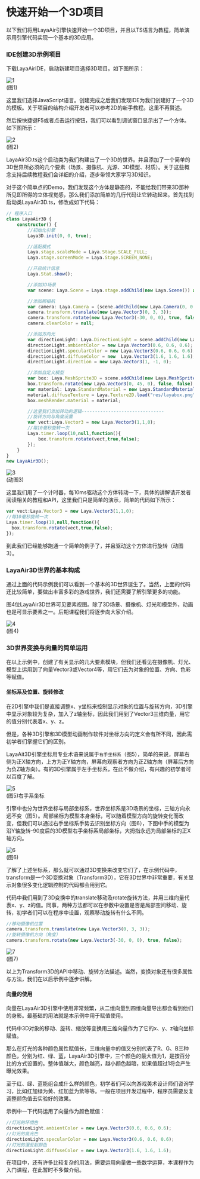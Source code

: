 # 快速开始一个3D项目

以下我们将用LayaAir引擎快速开始一个3D项目，并且以TS语言为教程，简单演示用引擎代码实现一个基本的3D应用。

### IDE创建3D示例项目

下载LayaAirIDE，启动新建项目选择3D项目。如下图所示：

![1](img/1.png)</br>(图1)

这里我们选择JavaScript语言。创建完成之后我们发现IDE为我们创建好了一个3D的模板。关于项目的结构介绍开发者可以参考2D的新手教程。这里不再赘述。

然后按快捷键F5或者点击运行按钮，我们可以看到调试窗口显示出了一个方体。如下图所示：

![2](img/2.png)</br>(图2)

LayaAir3D.ts这个启动类为我们构建出了一个3D的世界。并且添加了一个简单的3D世界所必须的几个要素（场景、摄像机、光源、3D模型、材质）。关于这些概念支持后续教程我们会详细的介绍，逐步带领大家学习3D知识。

对于这个简单点的Demo，我们发现这个方体是静态的，不能给我们带来3D那种所见即所得的立体视觉感，那么我们添加简单的几行代码让它转动起来。首先找到启动类LayaAir3D.ts，修改成如下代码：

```typescript
// 程序入口
class LayaAir3D {
    constructor() {
        //初始化引擎
        Laya3D.init(0, 0, true);

        //适配模式
        Laya.stage.scaleMode = Laya.Stage.SCALE_FULL;
        Laya.stage.screenMode = Laya.Stage.SCREEN_NONE;

        //开启统计信息
        Laya.Stat.show();

        //添加3D场景
        var scene: Laya.Scene = Laya.stage.addChild(new Laya.Scene()) as Laya.Scene;

        //添加照相机
        var camera: Laya.Camera = (scene.addChild(new Laya.Camera(0, 0.1, 100))) as Laya.Camera;
        camera.transform.translate(new Laya.Vector3(0, 3, 3));
        camera.transform.rotate(new Laya.Vector3(-30, 0, 0), true, false);
        camera.clearColor = null;

        //添加方向光
        var directionLight: Laya.DirectionLight = scene.addChild(new Laya.DirectionLight()) as Laya.DirectionLight;
        directionLight.ambientColor = new Laya.Vector3(0.6, 0.6, 0.6);
        directionLight.specularColor = new Laya.Vector3(0.6, 0.6, 0.6);
        directionLight.diffuseColor = new  Laya.Vector3(1.6, 1.6, 1.6);
        directionLight.direction = new Laya.Vector3(1, -1, 0);

        //添加自定义模型
        var box: Laya.MeshSprite3D = scene.addChild(new Laya.MeshSprite3D(new Laya.BoxMesh(1, 1, 1))) as Laya.MeshSprite3D;
        box.transform.rotate(new Laya.Vector3(0, 45, 0), false, false);
        var material: Laya.StandardMaterial = new Laya.StandardMaterial();
        material.diffuseTexture = Laya.Texture2D.load("res/layabox.png");
        box.meshRender.material = material;

        //这里我们添加转动的逻辑-------------------------------
        //旋转方向与角度设置
        var vect:Laya.Vector3 = new Laya.Vector3(1,1,0);
        //每10毫秒旋转一次
        Laya.timer.loop(10,null,function(){
            box.transform.rotate(vect,true,false);
        });
    }
}
new LayaAir3D();
```

![3](img/3.gif)</br>(动图3)

这里我们用了一个计时器，每10ms驱动这个方体转动一下，具体的讲解请开发者阅读相关的教程和API，这里我们只是简单的演示，简单的代码如下所示：

```typescript
var vect:Laya.Vector3 = new Laya.Vector3(1,1,0);
//每10毫秒旋转一次
Laya.timer.loop(10,null,function(){
  box.transform.rotate(vect,true,false);
});
```

到此我们已经能够跑通一个简单的例子了，并且驱动这个方体进行旋转（动图3）。



### LayaAir3D世界的基本构成

通过上面的代码示例我们可以看到一个基本的3D世界诞生了。当然，上面的代码还比较简单，要做出丰富多彩的游戏世界，我们还需要了解引擎更多的功能。

图4位LayaAir3D世界可见要素视图。除了3D场景、摄像机、灯光和模型外，动画也是可显示要素之一。后期课程我们将逐步向大家介绍。

![4](img/4.png)</br>(图4)



### 3D世界变换与向量的简单运用

在以上示例中，创建了有关显示的几大要素模块，但我们还看见在摄像机、灯光、模型上运用到了向量Vector3或Vector4等，用它们去为对象的位置、方向、色彩等赋值。

#### 坐标系及位置、旋转修改

在2D引擎中我们是直接调整x、y坐标来控制显示对象的位置与旋转方向，3D引擎中显示对象较为复杂，加入了z轴坐标，因此我们用到了Vector3三维向量，用它的值分别代表着x、y、z。

但是，各种3D引擎和3D模型动画制作软件对坐标方向的定义会有所不同，因此需初学者们掌握它们的区别。

LayaAit3D引擎坐标用专业术语来说属于`右手坐标系`（图5），简单的来说，屏幕右侧为正X轴方向，上方为正Y轴方向，屏幕向观察者方向为正Z轴方向（屏幕后方向为负Z轴方向）。有的3D引擎属于左手坐标系，在此不做介绍，有兴趣的初学者可以百度了解。

![5](img/5.png)</br>(图5)右手系坐标

引擎中也分为世界坐标与局部坐标系，世界坐标系是3D场景的坐标，三轴方向永远不变（图5）。局部坐标为模型本身坐标，可以随着模型方向的旋转变化而改变，但我们可以通过右手坐标系手势去识别坐标方向（图6），下图中手的模型为沿Y轴旋转-90度后的3D模型右手坐标系局部坐标，大拇指永远为局部坐标的正X轴方向。

![6](img/6.png)</br>(图6)

了解了上述坐标系，那么就可以通过3D变换来改变它们了，在示例代码中，transform是一个3D变换对象（Transform3D），它在3D世界中非常重要，有关显示对象很多变化逻辑控制的代码都会用到它。

代码中我们用到了3D变换中的translate移动及rotate旋转方法，并用三维向量代表x、y、z的值。同事，两种方法都可以在参数中设置是否是局部空间移动、旋转，初学者们可以在程序中设置，观察移动旋转有什么不同。

```typescript
//移动摄像机位置
camera.transform.translate(new Laya.Vector3(0, 3, 3));
//旋转摄像机方向（角度）
camera.transform.rotate(new Laya.Vector3(-30, 0, 0), true, false);
```

![7](img/7.png)</br>(图7)

以上为Transform3D的API中移动、旋转方法描述。当然，变换对象还有很多属性与方法，我们在以后示例中逐步讲解。

#### 向量的使用

向量在LayaAir3D引擎中使用非常频繁，从二维向量到四维向量导出都会看到他们的身影。最基础的用法就是本示例中用于赋值使用。

代码中3D对象的移动、旋转、缩放等变换用三维向量作为了它的x、y、z轴向坐标赋值。

那么在灯光的各种颜色属性赋值长，三维向量中的值又分别代表了R、G、B三种颜色，分别为红、绿、蓝，LayaAir3D引擎中，三个颜色的最大值为1，是按百分比的方式设置的。整体值越大，颜色越亮，越小颜色越暗，如果值超过1将会产生曝光效果。

至于红、绿、蓝能组合成什么样的颜色，初学者们可以向游戏美术设计师们咨询学习，比如红加绿为黄、红加蓝为紫等等。一般在项目开发过程中，程序员需要反复调整颜色值去实验好的效果。

示例中一下代码运用了向量作为颜色赋值：

```javascript
//灯光的环境色
directionLight.ambientColor = new Laya.Vector3(0.6, 0.6, 0.6);
//灯光的高光色
directionLight.specularColor = new Laya.Vector3(0.6, 0.6, 0.6);
//灯光的漫反射颜色
directionLight.diffuseColor = new Laya.Vector3(1.6, 1.6, 1.6);
```

在项目中，还有许多比较复杂的用法，需要运用向量做一些数学运算，本课程作为入门课程，在此暂时不多做介绍。